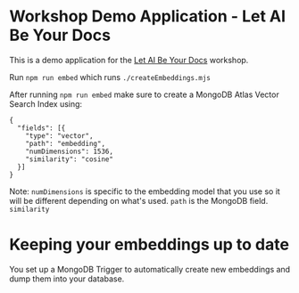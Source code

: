 # Workshop Demo Application - Let AI Be Your Docs

This is a demo application for the [Let AI Be Your Docs](https://github.com/mongodb-developer/vector-search-workshop) workshop.

Run `npm run embed` which runs `./createEmbeddings.mjs`

After running `npm run embed` make sure to create a MongoDB Atlas Vector Search Index using:

```
{
  "fields": [{
    "type": "vector",
    "path": "embedding",
    "numDimensions": 1536,
    "similarity": "cosine"
  }]
}
```

Note: `numDimensions` is specific to the embedding model that you use so it will be different depending on what's used. `path` is the MongoDB field. `similarity`

# Keeping your embeddings up to date

You set up a MongoDB Trigger to automatically create new embeddings and dump them into your database.
